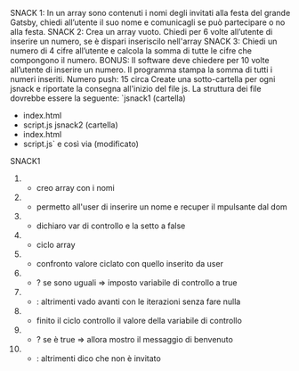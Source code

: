 SNACK 1:
In un array sono contenuti i nomi degli invitati alla festa del grande Gatsby, chiedi all’utente il suo nome e comunicagli se può partecipare o no alla festa.
SNACK 2:
Crea un array vuoto.
Chiedi per 6 volte all’utente di inserire un numero, se è dispari inseriscilo nell'array
SNACK 3:
Chiedi un numero di 4 cifre all’utente
e calcola la somma di tutte le cifre che compongono il numero.
BONUS:
Il software deve chiedere per 10 volte all’utente di inserire un numero.
Il programma stampa la somma di tutti i numeri inseriti.
Numero push: 15 circa
Create una sotto-cartella per ogni jsnack e riportate la consegna all'inizio del file js.
La struttura dei file dovrebbe essere la seguente:
`jsnack1 (cartella)
- index.html
- script.js
jsnack2 (cartella)
- index.html
- script.js`
e così via (modificato) 

SNACK1
1. - creo array con i nomi
2. - permetto all'user di inserire un nome e recuper il mpulsante dal dom 
3. - dichiaro var di controllo e la setto a false
4. - ciclo array
5. - confronto valore ciclato con quello inserito da user
6. - ? se sono uguali => imposto variabile di controllo a true
7. - : altrimenti vado avanti con le iterazioni senza fare nulla
8. - finito il ciclo controllo il valore della variabile di controllo
9. - ? se è true => allora mostro il messaggio di benvenuto
10. - : altrimenti dico che non è invitato
